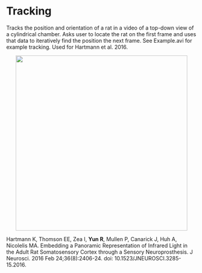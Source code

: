 # Tracking

Tracks the position and orientation of a rat in a video of a top-down view of a cylindrical chamber. Asks user to locate the rat on the first frame and uses that data to iteratively find the position the next frame. See Example.avi for example tracking. Used for Hartmann et al. 2016.

<p align="center">
  <img width="455" height="465" src="https://github.com/richyyun/Tracking/blob/main/Example.PNG">
</p>

Hartmann K, Thomson EE, Zea I, **Yun R**, Mullen P, Canarick J, Huh A, Nicolelis MA. Embedding a Panoramic Representation of Infrared Light in the Adult Rat Somatosensory Cortex through a Sensory Neuroprosthesis. J Neurosci. 2016 Feb 24;36(8):2406-24. doi: 10.1523/JNEUROSCI.3285-15.2016.

